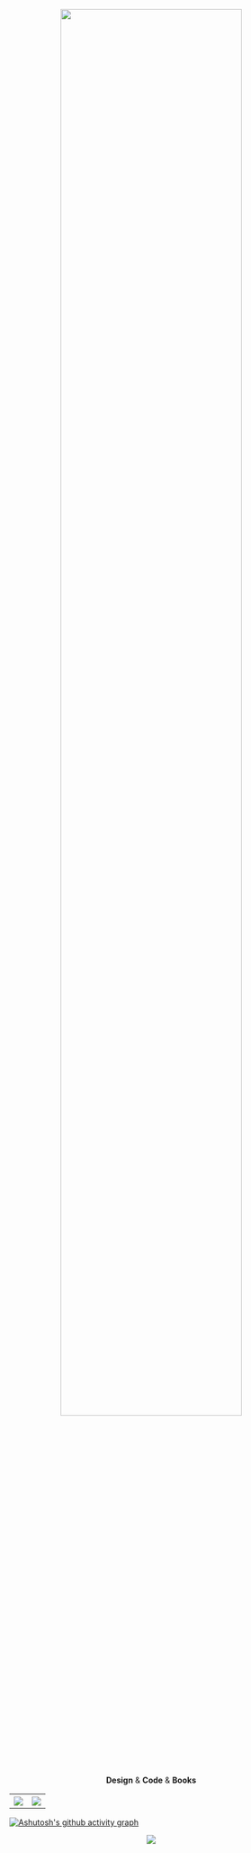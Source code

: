 <p align="center"><img src="https://github.com/SoulNaturalist/SoulNaturalist/blob/main/greeting.png" width="80%"/></p>
<p align="middle">
  <b>Design</b> & <b>Code</b> & <b>Books</b>
</p>
<p align="center">
  <table>
    <tr>
          <th><img  style="max-width: 100%;" src="https://github-readme-stats.vercel.app/api?username=SoulNaturalist&hide_border=true&theme=midnight-purple&count_private=true"/></th>
          <th><img  style="max-width: 100%;" src="https://github-readme-stats.vercel.app/api/top-langs/?username=SoulNaturalist&hide=html,css,Dockerfile,Shell,Vue,Go,Cmake,c%2B%2B&show_icons=true&hide_border=true"/></th>
    </tr>
  </table>
</p>

[![Ashutosh's github activity graph](https://github-readme-activity-graph.vercel.app/graph?username=soulnaturalist&theme=high-contrast)](https://github.com/ashutosh00710/github-readme-activity-graph)

<p align="center"><img  style="max-width: 100%;" src="https://www.codewars.com/users/SoulNaturalist/badges/large"/></p>
